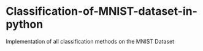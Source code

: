 # Classification-of-MNIST-dataset-in-python
Implementation of all classification methods on the MNIST Dataset
